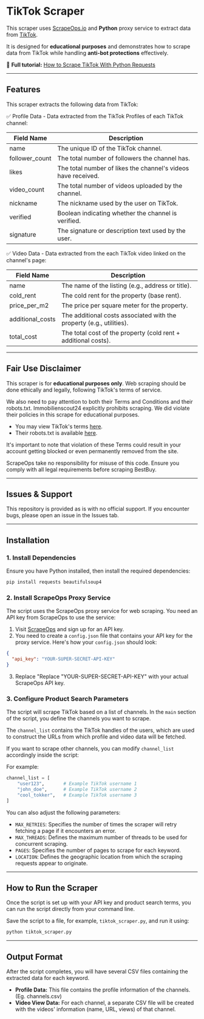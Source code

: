 # TikTok Scraper  

This scraper uses [ScrapeOps.io](https://scrapeops.io/) and **Python** proxy service to extract data from [TikTok](https://www.tiktok.com/).

It is designed for **educational purposes** and demonstrates how to scrape data from TikTok while handling **anti-bot protections** effectively.  

📖 **Full tutorial:** [How to Scrape TikTok With Python Requests](https://scrapeops.io/python-web-scraping-playbook/python-scrape-tiktok/)

---

## Features  

This scraper extracts the following data from TikTok:


✅ Profile Data - Data extracted from the TikTok Profiles of each TikTok channel: 

| **Field Name**      | **Description**                                                   |
|-----------------|------------------------------------------------------------|
| name            | The unique ID of the TikTok channel.                       |
| follower_count  | The total number of followers the channel has.            |
| likes           | The total number of likes the channel's videos have received. |
| video_count     | The total number of videos uploaded by the channel.       |
| nickname        | The nickname used by the user on TikTok.                   |
| verified        | Boolean indicating whether the channel is verified.       |
| signature       | The signature or description text used by the user.       |





✅ Video Data - Data extracted from the each TikTok video linked on the channel's page:

| **Field Name**      | **Description**                                                   |
|-------------------|--------------------------------------------------------------------------|
| name              | The name of the listing (e.g., address or title).                        |
| cold_rent         | The cold rent for the property (base rent).                              |
| price_per_m2      | The price per square meter for the property.                             |
| additional_costs  | The additional costs associated with the property (e.g., utilities).    |
| total_cost        | The total cost of the property (cold rent + additional costs).           |


---

## Fair Use Disclaimer
This scraper is for **educational purposes only**. Web scraping should be done ethically and legally, following TikTok's terms of service.

We also need to pay attention to both their Terms and Conditions and their robots.txt. Immobilienscout24 explicitly prohibits scraping. We did violate their policies in this scrape for educational purposes.

- You may view TikTok's terms [here](https://www.immoscout24.ch/c/en/about-us/gtc). 
- Their robots.txt is available [here](https://www.immobilienscout24.de/robots.txt).

It's important to note that violation of these Terms could result in your account getting blocked or even permanently removed from the site.

ScrapeOps take no responsibility for misuse of this code. Ensure you comply with all legal requirements before scraping BestBuy.

---

## Issues & Support
This repository is provided as is with no official support. If you encounter bugs, please open an issue in the Issues tab.

---

## Installation  

### 1. Install Dependencies  
Ensure you have Python installed, then install the required dependencies:  

```bash
pip install requests beautifulsoup4
```

### 2.  Install ScrapeOps Proxy Service
The script uses the ScrapeOps proxy service for web scraping. You need an API key from ScrapeOps to use the service:

1. Visit [ScrapeOps](https://scrapeops.io/) and sign up for an API key.
2. You need to create a `config.json` file that contains your API key for the proxy service. Here's how your `config.json` should look:

```json
{
  "api_key": "YOUR-SUPER-SECRET-API-KEY"
}
```

3. Replace "Replace "YOUR-SUPER-SECRET-API-KEY" with your actual ScrapeOps API key.




### 3. Configure Product Search Parameters
The script will scrape TikTok based on a list of channels. In the `main` section of the script, you define the channels you want to scrape. 

The `channel_list` contains the TikTok handles of the users, which are used to construct the URLs from which profile and video data will be fetched. 

If you want to scrape other channels, you can modify `channel_list` accordingly inside the script:


For example:

```python
channel_list = [
    "user123",       # Example TikTok username 1
    "john_doe",      # Example TikTok username 2
    "cool_tokker",   # Example TikTok username 3
]
```

You can also adjust the following parameters:

- `MAX_RETRIES`: Specifies the number of times the scraper will retry fetching a page if it encounters an error.
- `MAX_THREADS`: Defines the maximum number of threads to be used for concurrent scraping.
- `PAGES`: Specifies the number of pages to scrape for each keyword.
- `LOCATION`: Defines the geographic location from which the scraping requests appear to originate.


---

## How to Run the Scraper
Once the script is set up with your API key and product search terms, you can run the script directly from your command line.

Save the script to a file, for example, `tiktok_scraper.py`, and run it using:


```bash
python tiktok_scraper.py
```

---

## Output Format
After the script completes, you will have several CSV files containing the extracted data for each keyword.
 
- **Profile Data:** This file contains the profile information of the channels. (Eg. channels.csv)
- **Video View Data:** For each channel, a separate CSV file will be created with the videos' information (name, URL, views) of that channel.

